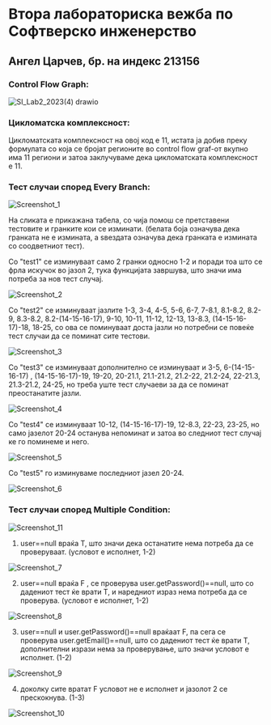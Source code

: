 # Втора лабораториска вежба по Софтверско инженерство
## Ангел Царчев, бр. на индекс 213156

### Control Flow Graph:

![SI_Lab2_2023(4) drawio](https://github.com/angelcarcev/SI_2023_lab2_213156/assets/127151007/1001b2cc-8cad-4266-810c-10b2560e07e3)

### Цикломатска комплексност:

Цикломатската комплексност на овој код е 11, истата ја добив преку формулата со која се бројат регионите во control flow graf-от вкупно има 11 региони и затоа заклучуваме дека цикломатската комплексност е 11.

### Тест случаи според Every Branch:

![Screenshot_1](https://github.com/angelcarcev/SI_2023_lab2_213156/assets/127151007/3ea50e6e-2c22-4ffa-8eeb-ab4eb8d8c0ed)

На сликата е прикажана табела, со чија помош се претставени тестовите и гранките кои се изминати. (белата боја означува дека гранката не е измината, а ѕвездата означува дека гранката е измината со соодветниот тест).

Со "test1" се изминуваат само 2 гранки односно 1-2 и поради тоа што се фрла искучок во јазол 2, тука функцијата завршува, што значи има потреба за нов тест случај.

![Screenshot_2](https://github.com/angelcarcev/SI_2023_lab2_213156/assets/127151007/e2e03db7-c596-49f4-ac5c-5b8ad0e03146)

Со "test2" се изминуваат јазлите 1-3, 3-4, 4-5, 5-6, 6-7, 7-8.1, 8.1-8.2, 8.2-9, 8.3-8.2, 8.2-(14-15-16-17), 9-10, 10-11, 11-12, 12-13, 13-8.3, (14-15-16-17)-18, 18-25, со ова се поминуваат доста јазли но потребни се повеќе тест случаи да се поминат сите тестови. 

![Screenshot_3](https://github.com/angelcarcev/SI_2023_lab2_213156/assets/127151007/42b8f544-2518-4c62-965f-3081ae3bea25)

Со "test3" се изминуваат дополнително се изминуваат и 3-5, 6-(14-15-16-17) , (14-15-16-17)-19, 19-20, 20-21.1, 21.1-21.2, 21.2-22, 21.2-24, 22-21.3, 21.3-21.2, 24-25, но треба уште тест случаеви за да се поминат преостанатите јазли.

![Screenshot_4](https://github.com/angelcarcev/SI_2023_lab2_213156/assets/127151007/767e62a1-74de-4e39-8a9a-6d255ac8ee57)

Со "test4" се изминуваат 10-12, (14-15-16-17)-19, 12-8.3, 22-23, 23-25, но само јазелот 20-24 останува непоминат и затоа во следниот тест случај ке го поминеме и него.

![Screenshot_5](https://github.com/angelcarcev/SI_2023_lab2_213156/assets/127151007/e1f54341-df39-4729-8139-e68a2a28eec1)

Со "test5" го изминуваме последниот јазел 20-24.

![Screenshot_6](https://github.com/angelcarcev/SI_2023_lab2_213156/assets/127151007/1098ddf6-3a21-4106-a9a1-0420a020c4ad)

### Тест случаи според Multiple Condition:

![Screenshot_11](https://github.com/angelcarcev/SI_2023_lab2_213156/assets/127151007/492fed19-ea87-4418-9b58-ac250f37f13e)

1. user==null враќа T, што значи дека останатите нема потреба да се проверуваат. (условот е исполнет, 1-2)

![Screenshot_7](https://github.com/angelcarcev/SI_2023_lab2_213156/assets/127151007/f33e6845-fd8b-4557-a38c-b22e5acf7615)

2. user==null враќа F , се проверува user.getPassword()==null, што со дадениот тест ќе врати T, и наредниот израз нема потреба да се проверува. (условот е исполнет, 1-2)

![Screenshot_8](https://github.com/angelcarcev/SI_2023_lab2_213156/assets/127151007/66f75584-56ea-44e3-b4fb-00a7b2585927)

3. user==null и user.getPassword()==null враќаат F, па сега се проверува user.getEmail()==null, што со дадениот тест ќе врати T, дополнителни изрази нема за проверување, што значи условот е исполнет. (1-2)

![Screenshot_9](https://github.com/angelcarcev/SI_2023_lab2_213156/assets/127151007/482d8e83-4bbf-46fa-80ba-5d9cc2c301cf)

4. доколку сите вратат F условот не е исполнет и јазолот 2 се прескокнува. (1-3)

![Screenshot_10](https://github.com/angelcarcev/SI_2023_lab2_213156/assets/127151007/81655817-a928-4c52-9bdd-6b7ddb124227)
